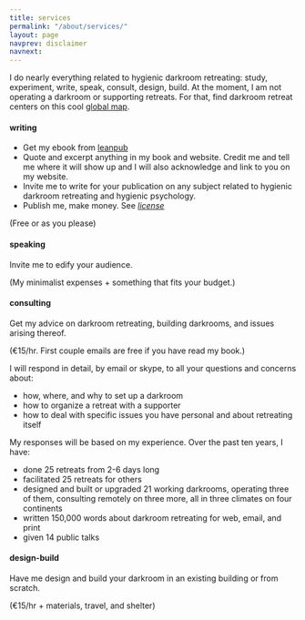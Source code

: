 ```yaml
---
title: services
permalink: "/about/services/"
layout: page
navprev: disclaimer
navnext: 
---
```


I do nearly everything related to hygienic darkroom retreating: study, experiment, write, speak, consult, design, build.  At the moment, I am not operating a darkroom or supporting retreats. For that, find darkroom retreat centers on this cool [global map](https://www.zeemaps.com/map?group=2075542).

#### writing

- Get my ebook from [leanpub](http://leanpub.com/darkroomretreat)
- Quote and excerpt anything in my book and website. Credit me and tell me where it will show up and I will also acknowledge and link to you on my website.
- Invite me to write for your publication on any subject related to hygienic darkroom retreating and hygienic psychology.  
- Publish me, make money. See [*license*](/about/license/)

(Free or as you please)

#### speaking

Invite me to edify your audience.

(My minimalist expenses + something that fits your budget.)

#### consulting

Get my advice on darkroom retreating, building darkrooms, and issues arising thereof.

(&euro;15/hr. First couple emails are free if you have read my book.)

I will respond in detail, by email or skype, to all your questions and concerns about:

- how, where, and why to set up a darkroom
- how to organize a retreat with a supporter
- how to deal with specific issues you have personal and about retreating itself

My responses will be based on my experience. Over the past ten years, I have:

- done 25 retreats from 2-6 days long
- facilitated 25 retreats for others
- designed and built or upgraded 21 working darkrooms, operating three of them, consulting remotely on three more, all in three climates on four continents 
- written 150,000 words about darkroom retreating for web, email, and print
- given 14 public talks

#### design-build

Have me design and build your darkroom in an existing building or from scratch.

(&euro;15/hr + materials, travel, and shelter)



<!--
booklets at quantity discounts on my website. Prices postpaid. Write for world prices or see [license](/about/license) for an alternative.

|_Quantity_|_1+_|_4+_|_12+_|_24+_|
|Europe|&euro;8|&ndash;25%|&ndash;40%|&ndash;60%|
|US|soon!|
{:#tableprice}
-->

